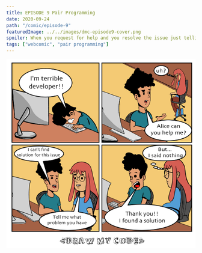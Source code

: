 ```yaml
---
title: EPISODE 9 Pair Programming
date: 2020-09-24
path: "/comic/episode-9"
featuredImage: ../../images/dmc-episode9-cover.png
spoiler: When you request for help and you resolve the issue just telling about that
tags: ["webcomic", "pair programming"]
---
```


![Comic 8](../../images/dmc-episode-9.png)
